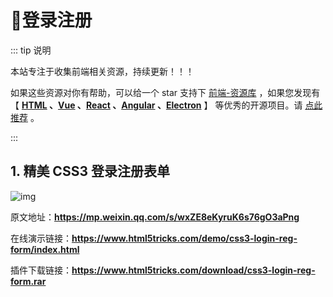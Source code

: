 # 🍁登录注册

::: tip 说明

本站专注于收集前端相关资源，持续更新！！！

如果这些资源对你有帮助，可以给一个 star 支持下 [前端-资源库](https://github.com/huangpw/document-frontend-vitepress) ，如果您发现有 【 **[HTML](/html) 、[Vue](/vue) 、[React](/react) 、[Angular](/angular) 、[Electron](/electron)** 】 等优秀的开源项目。请 [点此推荐](https://github.com/huangpw/document-frontend-vitepress/issues/new) 。

:::



## 1. 精美 CSS3 登录注册表单

![img](/images/css/code/login/l10001.png)

原文地址：**https://mp.weixin.qq.com/s/wxZE8eKyruK6s76gO3aPng**

在线演示链接：**https://www.html5tricks.com/demo/css3-login-reg-form/index.html**

插件下载链接：**https://www.html5tricks.com/download/css3-login-reg-form.rar**
